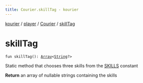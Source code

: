 ```yaml
---
title: Courier.skillTag - kourier
---
```


[kourier](../../index.html) / [player](../index.html) / [Courier](index.html) / [skillTag](.)

# skillTag

`fun skillTag(): `[`Array`](https://kotlinlang.org/api/latest/jvm/stdlib/kotlin/-array/index.html)`<`[`String`](https://kotlinlang.org/api/latest/jvm/stdlib/kotlin/-string/index.html)`?>`

Static method that chooses three skills from the [SKILLS](#) constant

**Return**
an array of nullable strings containing the skills

